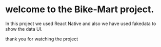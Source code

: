 # welcome to the Bike-Mart project.

In this project we used React Native and also we have used fakedata to show the data UI.

thank you for watching the project 